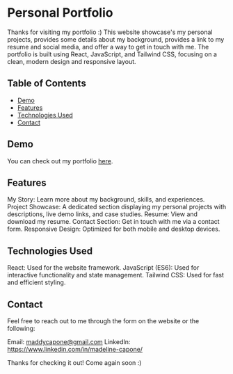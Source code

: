 # Personal Portfolio

Thanks for visiting my portfolio :) This website showcase's my personal projects, provides some details about my background, provides a link to my resume and social media, and offer a way to get in touch with me. The portfolio is built using React, JavaScript, and Tailwind CSS, focusing on a clean, modern design and responsive layout.

## Table of Contents 
- [Demo](#demo)
- [Features](#features)
- [Technologies Used](#technologies-used)
- [Contact](#contact)

## Demo
You can check out my portfolio [here](http://www.madelinecapone.ca).

## Features
My Story: Learn more about my background, skills, and experiences.
Project Showcase: A dedicated section displaying my personal projects with descriptions, live demo links, and case studies.
Resume: View and download my resume.
Contact Section: Get in touch with me via a contact form.
Responsive Design: Optimized for both mobile and desktop devices.

## Technologies Used
React: Used for the website framework.
JavaScript (ES6): Used for interactive functionality and state management.
Tailwind CSS: Used for fast and efficient styling.

## Contact
Feel free to reach out to me through the form on the website or the following:

Email: maddycapone@gmail.com
LinkedIn: https://www.linkedin.com/in/madeline-capone/

Thanks for checking it out! Come again soon :) 